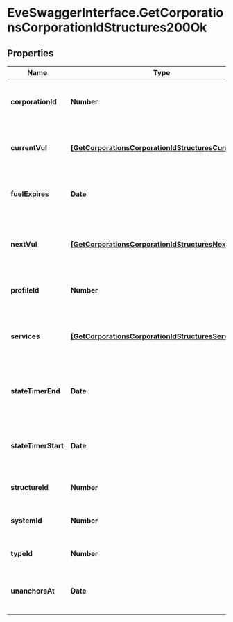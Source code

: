 # EveSwaggerInterface.GetCorporationsCorporationIdStructures200Ok

## Properties
Name | Type | Description | Notes
------------ | ------------- | ------------- | -------------
**corporationId** | **Number** | ID of the corporation that owns the structure | 
**currentVul** | [**[GetCorporationsCorporationIdStructuresCurrentVul]**](GetCorporationsCorporationIdStructuresCurrentVul.md) | This week&#39;s vulnerability windows, Monday is day 0 | 
**fuelExpires** | **Date** | Date on which the structure will run out of fuel | [optional] 
**nextVul** | [**[GetCorporationsCorporationIdStructuresNextVul]**](GetCorporationsCorporationIdStructuresNextVul.md) | Next week&#39;s vulnerability windows, Monday is day 0 | 
**profileId** | **Number** | The id of the ACL profile for this citadel | 
**services** | [**[GetCorporationsCorporationIdStructuresService]**](GetCorporationsCorporationIdStructuresService.md) | Contains a list of service upgrades, and their state | [optional] 
**stateTimerEnd** | **Date** | Date at which the structure will move to it&#39;s next state | [optional] 
**stateTimerStart** | **Date** | Date at which the structure entered it&#39;s current state | [optional] 
**structureId** | **Number** | The Item ID of the structure | 
**systemId** | **Number** | The solar system the structure is in | 
**typeId** | **Number** | The type id of the structure | 
**unanchorsAt** | **Date** | Date at which the structure will unanchor | [optional] 



